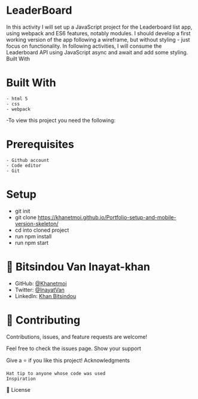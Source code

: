 # LeaderBoard


In this activity I will set up a JavaScript project for the Leaderboard list app, using webpack and ES6 features, notably modules. I should develop a first working version of the app following a wireframe, but without styling - just focus on functionality. In following activities, I will consume the Leaderboard API using JavaScript async and await and add some styling.
Built With

# Built With

    - html 5 
    - css
    - webpack
    

-To view this project you need the following:

  # Prerequisites
  
    - Github account
    - Code editor
    - Git

   #    Setup
   - git init
   - git clone https://khanetmoi.github.io/Portfolio-setup-and-mobile-version-skeleton/
   - cd into cloned project
   - run npm install
   - run npm start
     

# 👤 **Bitsindou Van Inayat-khan**

- GitHub: [@Khanetmoi](https://github.com/Khanetmoi)
- Twitter: [@InayatVan](https://twitter.com/InayatVan)
- LinkedIn: [Khan Bitsindou](https://www.linkedin.com/in/khan-bitsindou-b37178228/)



# 🤝 Contributing

Contributions, issues, and feature requests are welcome!

Feel free to check the issues page.
Show your support

Give a ⭐️ if you like this project!
Acknowledgments

    Hat tip to anyone whose code was used
    Inspiration
   

📝 License
